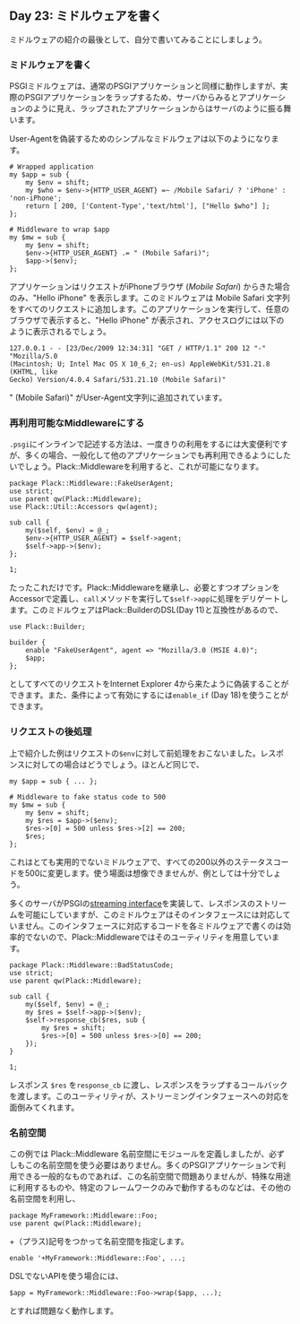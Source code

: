 ## Day 23: ミドルウェアを書く

ミドルウェアの紹介の最後として、自分で書いてみることにしましょう。

### ミドルウェアを書く

PSGIミドルウェアは、通常のPSGIアプリケーションと同様に動作しますが、実際のPSGIアプリケーションをラップするため、サーバからみるとアプリケーションのように見え、ラップされたアプリケーションからはサーバのように振る舞います。

User-Agentを偽装するためのシンプルなミドルウェアは以下のようになります。

    # Wrapped application
    my $app = sub {
        my $env = shift;
        my $who = $env->{HTTP_USER_AGENT} =~ /Mobile Safari/ ? 'iPhone' : 'non-iPhone';
        return [ 200, ['Content-Type','text/html'], ["Hello $who"] ];
    };
    
    # Middleware to wrap $app
    my $mw = sub {
        my $env = shift;
        $env->{HTTP_USER_AGENT} .= " (Mobile Safari)";
        $app->($env);
    };

アプリケーションはリクエストがiPhoneブラウザ (*Mobile Safari*) からきた場合のみ、"Hello iPhone" を表示します。このミドルウェアは Mobile Safari 文字列をすべてのリクエストに追加します。このアプリケーションを実行して、任意のブラウザで表示すると、"Hello iPhone" が表示され、アクセスログには以下のように表示されるでしょう。

    127.0.0.1 - - [23/Dec/2009 12:34:31] "GET / HTTP/1.1" 200 12 "-" "Mozilla/5.0 
    (Macintosh; U; Intel Mac OS X 10_6_2; en-us) AppleWebKit/531.21.8 (KHTML, like
    Gecko) Version/4.0.4 Safari/531.21.10 (Mobile Safari)"

" (Mobile Safari)" がUser-Agent文字列に追加されています。

### 再利用可能なMiddlewareにする

`.psgi`にインラインで記述する方法は、一度きりの利用をするには大変便利ですが、多くの場合、一般化して他のアプリケーションでも再利用できるようにしたいでしょう。Plack::Middlewareを利用すると、これが可能になります。

    package Plack::Middleware::FakeUserAgent;
    use strict;
    use parent qw(Plack::Middleware);
    use Plack::Util::Accessors qw(agent);
    
    sub call {
        my($self, $env) = @_;
        $env->{HTTP_USER_AGENT} = $self->agent;
        $self->app->($env);
    };
    
    1;

たったこれだけです。Plack::Middlewareを継承し、必要とすつオプションをAccessorで定義し、`call`メソッドを実行して`$self->app`に処理をデリゲートします。このミドルウェアはPlack::BuilderのDSL(Day 11)と互換性があるので、

    use Plack::Builder;
    
    builder {
        enable "FakeUserAgent", agent => "Mozilla/3.0 (MSIE 4.0)";
        $app;
    };

としてすべてのリクエストをInternet Explorer 4から来たように偽装することができます。また、条件によって有効にするには`enable_if` (Day 18)を使うことができます。

### リクエストの後処理

上で紹介した例はリクエストの`$env`に対して前処理をおこないました。レスポンスに対しての場合はどうでしょう。ほとんど同じで、

    my $app = sub { ... };
    
    # Middleware to fake status code to 500
    my $mw = sub {
        my $env = shift;
        my $res = $app->($env);
        $res->[0] = 500 unless $res->[2] == 200;
        $res;
    };

これはとても実用的でないミドルウェアで、すべての200以外のステータスコードを500に変更します。使う場面は想像できませんが、例としては十分でしょう。

多くのサーバがPSGIの[streaming interface](http://bulknews.typepad.com/blog/2009/10/psgiplack-streaming-is-now-complete.html)を実装して、レスポンスのストリームを可能にしていますが、このミドルウェアはそのインタフェースには対応していません。このインタフェースに対応するコードを各ミドルウェアで書くのは効率的でないので、Plack::Middlewareではそのユーティリティを用意しています。

    package Plack::Middleware::BadStatusCode;
    use strict;
    use parent qw(Plack::Middleware);
    
    sub call {
        my($self, $env) = @_;
        my $res = $self->app->($env);
        $self->response_cb($res, sub {
            my $res = shift;
            $res->[0] = 500 unless $res->[0] == 200;
        });
    }
    
    1;

レスポンス `$res` を`response_cb` に渡し、レスポンスをラップするコールバックを渡します。このユーティリティが、ストリーミングインタフェースへの対応を面倒みてくれます。

### 名前空間

この例では Plack::Middleware 名前空間にモジュールを定義しましたが、必ずしもこの名前空間を使う必要はありません。多くのPSGIアプリケーションで利用できる一般的なものであれば、この名前空間で問題ありませんが、特殊な用途に利用するものや、特定のフレームワークのみで動作するものなどは、その他の名前空間を利用し、

    package MyFramework::Middleware::Foo;
    use parent qw(Plack::Middleware);

+（プラス)記号をつかって名前空間を指定します。

    enable '+MyFramework::Middleware::Foo', ...;

DSLでないAPIを使う場合には、

    $app = MyFramework::Middleware::Foo->wrap($app, ...);

とすれば問題なく動作します。
